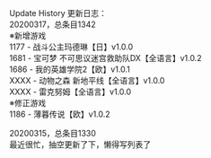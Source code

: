Update History 更新日志：  
20200317，总条目1342  
※新增游戏  
1177 - 战斗公主玛德琳【日】v1.0.0  
1681 - 宝可梦 不可思议迷宫救助队DX【全语言】v1.0.2  
1686 - 我的英雄学院2【欧】v1.0.1  
XXXX - 动物之森 新地平线【全语言】v1.0.0  
XXXX - 雷克努姆【全语言】v1.0.0  
※修正游戏  
1186 - 薄暮传说【欧】v1.0.2  
  
20200315，总条目1330  
最近很忙，抽空更新了下，懒得写列表了
